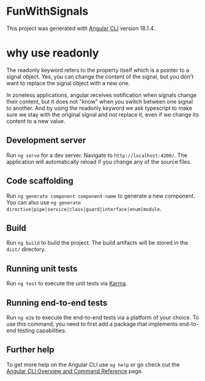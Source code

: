 # FunWithSignals

This project was generated with [Angular CLI](https://github.com/angular/angular-cli) version 18.1.4.
# why use readonly

The readonly keyword refers to the property itself which is a pointer to a signal object. Yes, you can change the content of the signal, but you don't want to replace the signal object with a new one.

In zoneless applications, angular receives notification when signals change their content, but it does not "know" when you switch between one signal to another. And by using the readonly keyword we ask typescript to make sure we stay with the original signal and not replace it, even if we change its content to a new value.

## Development server

Run `ng serve` for a dev server. Navigate to `http://localhost:4200/`. The application will automatically reload if you change any of the source files.

## Code scaffolding

Run `ng generate component component-name` to generate a new component. You can also use `ng generate directive|pipe|service|class|guard|interface|enum|module`.

## Build

Run `ng build` to build the project. The build artifacts will be stored in the `dist/` directory.

## Running unit tests

Run `ng test` to execute the unit tests via [Karma](https://karma-runner.github.io).

## Running end-to-end tests

Run `ng e2e` to execute the end-to-end tests via a platform of your choice. To use this command, you need to first add a package that implements end-to-end testing capabilities.

## Further help

To get more help on the Angular CLI use `ng help` or go check out the [Angular CLI Overview and Command Reference](https://angular.dev/tools/cli) page.
